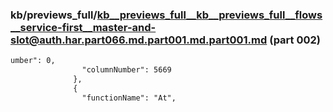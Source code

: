 ### kb/previews_full/kb__previews_full__kb__previews_full__flows__service-first__master-and-slot@auth.har.part066.md.part001.md.part001.md (part 002)

```md
umber": 0,
                "columnNumber": 5669
              },
              {
                "functionName": "At",
        
```

```
